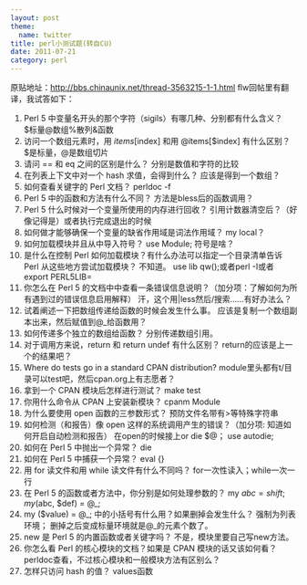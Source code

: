 ```yaml
---
layout: post
theme:
  name: twitter
title: perl小测试题(转自CU)
date: 2011-07-21
category: perl
---
```


原贴地址：http://bbs.chinaunix.net/thread-3563215-1-1.html
flw回帖里有翻译，我试答如下：
1. Perl 5 中变量名开头的那个字符（sigils）有哪几种、分别都有什么含义？
$标量@数组%散列&函数
2. 访问一个数组元素时，用 $items[$index] 和用 @items[$index] 有什么区别？
$是标量，@是数组切片
3. 请问 == 和 eq 之间的区别是什么？
分别是数值和字符的比较
4. 在列表上下文中对一个 hash 求值，会得到什么？
应该是得到一个数组？
5. 如何查看关键字的 Perl 文档？
perldoc -f 
6. Perl 5 中的函数和方法有什么不同？
方法是bless后的函数调用？
7. Perl 5 什么时候对一个变量所使用的内存进行回收？
引用计数器清空后？（好像记得是）或者执行完成退出的时候
8. 如何做才能够确保一个变量的缺省作用域是词法作用域？
my local？
9. 如何加载模块并且从中导入符号？
use Module;
符号是啥？
10. 是什么在控制 Perl 如何加载模块？有什么办法可以指定一个目录清单告诉 Perl 从这些地方尝试加载模块？
不知道。
use lib qw();或者perl -I或者export PERL5LIB=
11. 你怎么在 Perl 5 的文档中中查看一条错误信息说明？（加分项：了解如何为所有遇到过的错误信息启用解释）
汗，这个用|less然后/搜索……有好办法么？
12. 试着阐述一下把数组传递给函数的时候会发生什么事。
应该是复制一个数组副本出来，然后赋值到@_给函数用？
13. 如何传递多个独立的数组给函数？
分别传递数组引用。
14. 对于调用方来说，return 和 return undef 有什么区别？
return的应该是上一个的结果吧？
15. Where do tests go in a standard CPAN distribution?
module里头都有t/目录可以test吧，然后cpan.org上有志愿者？
16. 拿到一个 CPAN 模块后怎样进行测试？
make test
17. 你用什么命令从 CPAN 上安装新模块？
cpanm Module
18. 为什么要使用 open 函数的三参数形式？
预防文件名带有>等特殊字符串
19. 如何检测（和报告）像 open 这样的系统调用产生的错误？（加分项: 知道如何开启自动检测和报告）
在open的时候接上or die $@；
use autodie;
20. 如何在 Perl 5 中抛出一个异常？
die
21. 如何在 Perl 5 中捕获一个异常？
eval {}
22. 用 for 读文件和用 while 读文件有什么不同吗？
for一次性读入；while一次一行
23. 在 Perl 5 的函数或者方法中，你分别是如何处理参数的？
my $abc = shift;
my ($abc, $def) = @_;
24. my ($value) = @_; 中的小括号有什么用？如果删掉会发生什么？
强制为列表环境；
删掉之后变成标量环境就是@_的元素个数了。
25. new 是 Perl 5 的内置函数或者关键字吗？
不是，模块里要自己写new方法。
26. 你怎么看 Perl 的核心模块的文档？如果是 CPAN 模块的话又该如何看？
perldoc查看，不过核心模块和一般模块方法有区别么？
27. 怎样只访问 hash 的值？
values函数
